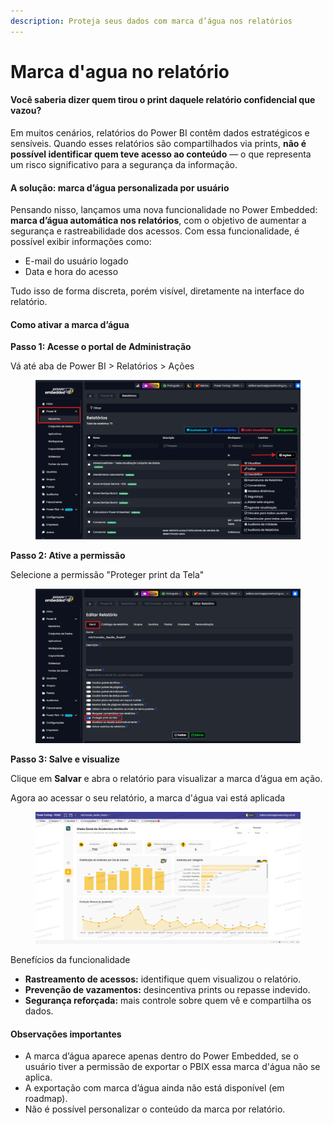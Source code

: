 ```yaml
---
description: Proteja seus dados com marca d’água nos relatórios
---
```


# Marca d'agua no relatório

#### Você saberia dizer quem tirou o print daquele relatório confidencial que vazou?

Em muitos cenários, relatórios do Power BI contêm dados estratégicos e sensíveis. Quando esses relatórios são compartilhados via prints, **não é possível identificar quem teve acesso ao conteúdo** — o que representa um risco significativo para a segurança da informação.

#### A solução: marca d’água personalizada por usuário

Pensando nisso, lançamos uma nova funcionalidade no Power Embedded: **marca d’água automática nos relatórios**, com o objetivo de aumentar a segurança e rastreabilidade dos acessos. Com essa funcionalidade, é possível exibir informações como:

* E-mail do usuário logado
* Data e hora do acesso

Tudo isso de forma discreta, porém visível, diretamente na interface do relatório.

#### Como ativar a marca d’água

**Passo 1: Acesse o portal de Administração**

Vá até aba de Power BI > Relatórios  > Ações

<figure><img src="../../../.gitbook/assets/administração.png" alt=""><figcaption></figcaption></figure>

**Passo 2: Ative a permissão**

Selecione a permissão "Proteger print da Tela"

<figure><img src="../../../.gitbook/assets/administração 2.png" alt=""><figcaption></figcaption></figure>

**Passo 3: Salve e visualize**

Clique em **Salvar** e abra o relatório para visualizar a marca d’água em ação.

Agora ao acessar o seu relatório, a marca d'água vai está aplicada

<figure><img src="../../../.gitbook/assets/imagem marca d&#x27;agua.png" alt=""><figcaption></figcaption></figure>

Benefícios da funcionalidade

* **Rastreamento de acessos:** identifique quem visualizou o relatório.
* **Prevenção de vazamentos:** desincentiva prints ou repasse indevido.
* **Segurança reforçada:** mais controle sobre quem vê e compartilha os dados.

#### Observações importantes

* A marca d’água aparece apenas dentro do Power Embedded, se o usuário tiver a permissão de exportar o PBIX essa marca d'água não se aplica.
* A exportação com marca d’água ainda não está disponível (em roadmap).
* Não é possível personalizar o conteúdo da marca por relatório.

&#x20;
